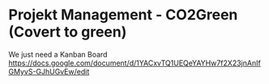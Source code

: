 # Projekt Management - CO2Green (Covert to green)
We just need a Kanban Board
https://docs.google.com/document/d/1YACxvTQ1UEQeYAYHw7f2X23jnAnIfGMyvS-GJhUGvEw/edit
